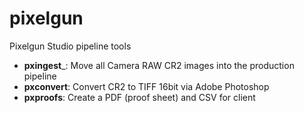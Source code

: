 # pixelgun
 Pixelgun Studio pipeline tools

+ __pxingest___: Move all Camera RAW CR2 images into the production pipeline
+ __pxconvert__: Convert CR2 to TIFF 16bit via Adobe Photoshop
+ __pxproofs__:  Create a PDF (proof sheet) and CSV for client
